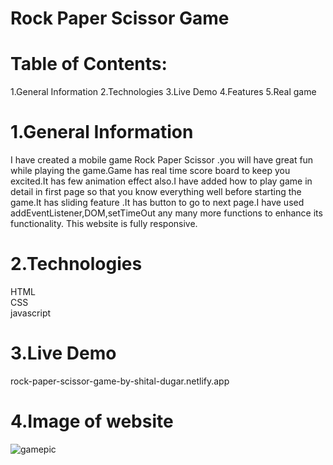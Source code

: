 # Rock Paper Scissor Game
# Table of Contents:
1.General Information 2.Technologies 3.Live Demo 4.Features 5.Real game
# 1.General Information
I have created a mobile game Rock Paper Scissor .you will have great fun while playing the game.Game has real time score board to keep you excited.It has few animation effect also.I have added how to play game in detail in first page so that you know everything well before starting the game.It has sliding feature .It has button to go to next page.I have used addEventListener,DOM,setTimeOut any many more functions to enhance its functionality. 
This website is fully responsive.
# 2.Technologies
HTML <br/>
CSS <br>
javascript
# 3.Live Demo
rock-paper-scissor-game-by-shital-dugar.netlify.app
# 4.Image of website
![gamepic](https://user-images.githubusercontent.com/88958994/134391331-0597618c-5c29-46ae-bbb7-b2e18c6014d3.JPG)


